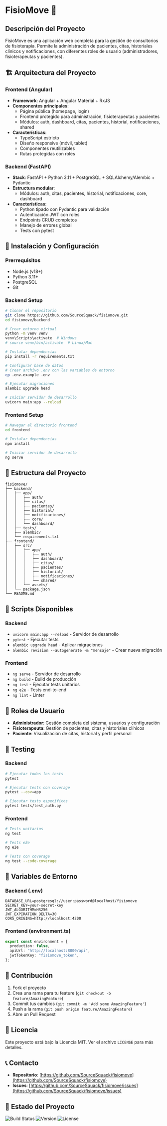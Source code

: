 # FisioMove 🏥

## Descripción del Proyecto

FisioMove es una aplicación web completa para la gestión de consultorios de fisioterapia. Permite la administración de pacientes, citas, historiales clínicos y notificaciones, con diferentes roles de usuario (administradores, fisioterapeutas y pacientes).

## 🏗️ Arquitectura del Proyecto

### Frontend (Angular)

- **Framework**: Angular + Angular Material + RxJS
- **Componentes principales**:
  - Página pública (homepage, login)
  - Frontend protegido para administración, fisioterapeutas y pacientes
  - Módulos: auth, dashboard, citas, pacientes, historial, notificaciones, shared
- **Características**:
  - TypeScript estricto
  - Diseño responsive (móvil, tablet)
  - Componentes reutilizables
  - Rutas protegidas con roles

### Backend (FastAPI)

- **Stack**: FastAPI + Python 3.11 + PostgreSQL + SQLAlchemy/Alembic + Pydantic
- **Estructura modular**:
  - Módulos: auth, citas, pacientes, historial, notificaciones, core, dashboard
- **Características**:
  - Python tipado con Pydantic para validación
  - Autenticación JWT con roles
  - Endpoints CRUD completos
  - Manejo de errores global
  - Tests con pytest

## 🚀 Instalación y Configuración

### Prerrequisitos

- Node.js (v18+)
- Python 3.11+
- PostgreSQL
- Git

### Backend Setup

```bash
# Clonar el repositorio
git clone https://github.com/SourceSquack/fisiomove.git
cd fisiomove/backend

# Crear entorno virtual
python -m venv venv
venv\Scripts\activate  # Windows
# source venv/bin/activate  # Linux/Mac

# Instalar dependencias
pip install -r requirements.txt

# Configurar base de datos
# Crear archivo .env con las variables de entorno
cp .env.example .env

# Ejecutar migraciones
alembic upgrade head

# Iniciar servidor de desarrollo
uvicorn main:app --reload
```

### Frontend Setup

```bash
# Navegar al directorio frontend
cd frontend

# Instalar dependencias
npm install

# Iniciar servidor de desarrollo
ng serve
```

## 📁 Estructura del Proyecto

```
fisiomove/
├── backend/
│   ├── app/
│   │   ├── auth/
│   │   ├── citas/
│   │   ├── pacientes/
│   │   ├── historial/
│   │   ├── notificaciones/
│   │   ├── core/
│   │   └── dashboard/
│   ├── tests/
│   ├── alembic/
│   └── requirements.txt
├── frontend/
│   ├── src/
│   │   ├── app/
│   │   │   ├── auth/
│   │   │   ├── dashboard/
│   │   │   ├── citas/
│   │   │   ├── pacientes/
│   │   │   ├── historial/
│   │   │   ├── notificaciones/
│   │   │   └── shared/
│   │   └── assets/
│   └── package.json
└── README.md
```

## 🔧 Scripts Disponibles

### Backend

- `uvicorn main:app --reload` - Servidor de desarrollo
- `pytest` - Ejecutar tests
- `alembic upgrade head` - Aplicar migraciones
- `alembic revision --autogenerate -m "mensaje"` - Crear nueva migración

### Frontend

- `ng serve` - Servidor de desarrollo
- `ng build` - Build de producción
- `ng test` - Ejecutar tests unitarios
- `ng e2e` - Tests end-to-end
- `ng lint` - Linter

## 🔐 Roles de Usuario

- **Administrador**: Gestión completa del sistema, usuarios y configuración
- **Fisioterapeuta**: Gestión de pacientes, citas y historiales clínicos
- **Paciente**: Visualización de citas, historial y perfil personal

## 🧪 Testing

### Backend

```bash
# Ejecutar todos los tests
pytest

# Ejecutar tests con coverage
pytest --cov=app

# Ejecutar tests específicos
pytest tests/test_auth.py
```

### Frontend

```bash
# Tests unitarios
ng test

# Tests e2e
ng e2e

# Tests con coverage
ng test --code-coverage
```

## 📝 Variables de Entorno

### Backend (.env)

```env
DATABASE_URL=postgresql://user:password@localhost/fisiomove
SECRET_KEY=your-secret-key
JWT_ALGORITHM=HS256
JWT_EXPIRATION_DELTA=30
CORS_ORIGINS=http://localhost:4200
```

### Frontend (environment.ts)

```typescript
export const environment = {
  production: false,
  apiUrl: "http://localhost:8000/api",
  jwtTokenKey: "fisiomove_token",
};
```

## 🤝 Contribución

1. Fork el proyecto
2. Crea una rama para tu feature (`git checkout -b feature/AmazingFeature`)
3. Commit tus cambios (`git commit -m 'Add some AmazingFeature'`)
4. Push a la rama (`git push origin feature/AmazingFeature`)
5. Abre un Pull Request

## 📄 Licencia

Este proyecto está bajo la Licencia MIT. Ver el archivo `LICENSE` para más detalles.

## 📞 Contacto

- **Repositorio**: [https://github.com/SourceSquack/fisiomove](https://github.com/SourceSquack/fisiomove)
- **Issues**: [https://github.com/SourceSquack/fisiomove/issues](https://github.com/SourceSquack/fisiomove/issues)

## 🔄 Estado del Proyecto

![Build Status](https://img.shields.io/badge/build-passing-brightgreen)
![Version](https://img.shields.io/badge/version-1.0.0-blue)
![License](https://img.shields.io/badge/license-MIT-green)

